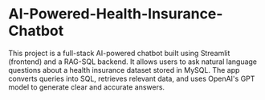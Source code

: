 # AI-Powered-Health-Insurance-Chatbot
This project is a full-stack AI-powered chatbot built using Streamlit (frontend) and a RAG-SQL backend. It allows users to ask natural language questions about a health insurance dataset stored in MySQL. The app converts queries into SQL, retrieves relevant data, and uses OpenAI's GPT model to generate clear and accurate answers.

